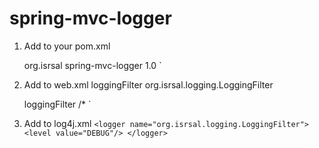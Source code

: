 spring-mvc-logger
=================
1. Add to your pom.xml
   
    <dependency>
        <groupId>org.isrsal</groupId>
        <artifactId>spring-mvc-logger</artifactId>
        <version>1.0</version>
    </dependency>`

2. Add to web.xml
    <filter>
        <filter-name>loggingFilter</filter-name>
        <filter-class>org.isrsal.logging.LoggingFilter</filter-class>
    </filter>

    <filter-mapping>
        <filter-name>loggingFilter</filter-name>
        <url-pattern>/*</url-pattern>
    </filter-mapping>`

3. Add to log4j.xml
`<logger name="org.isrsal.logging.LoggingFilter">
    <level value="DEBUG"/>
</logger>`

